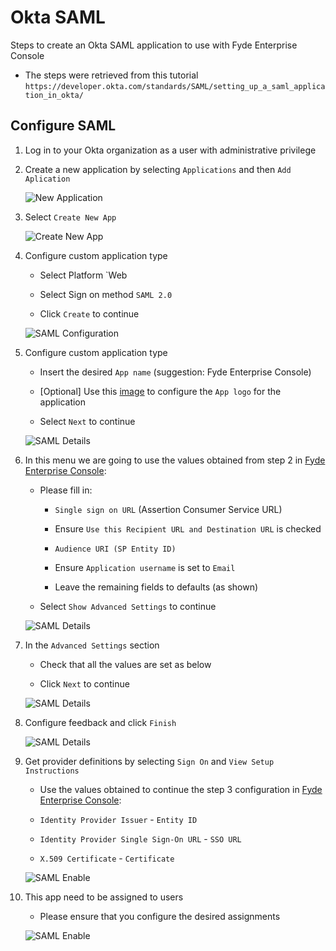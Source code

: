 
# Okta SAML

Steps to create an Okta SAML application to use with Fyde Enterprise Console

- The steps were retrieved from this tutorial `https://developer.okta.com/standards/SAML/setting_up_a_saml_application_in_okta/`

## Configure SAML

1. Log in to your Okta organization as a user with administrative privilege

1. Create a new application by selecting `Applications` and then `Add Aplication`

    ![New Application](imgs/okta_saml_new_application.png)

1. Select `Create New App`

    ![Create New App](imgs/okta_saml_create_new_app.png)

1. Configure custom application type

    - Select Platform `Web

    - Select Sign on method `SAML 2.0`

    - Click `Create` to continue

    ![SAML Configuration](imgs/okta_saml_new_app_type.png)

1. Configure custom application type

    - Insert the desired `App name` (suggestion: Fyde Enterprise Console)

    - [Optional] Use this [image](../../fyde_logo.png) to configure the `App logo` for the application

    - Select `Next` to continue

    ![SAML Details](imgs/okta_saml_general_settings.png)

1. In this menu we are going to use the values obtained from step 2 in [Fyde Enterprise Console](fyde_console_saml.md):

    - Please fill in:

        - `Single sign on URL` (Assertion Consumer Service URL)

        - Ensure `Use this Recipient URL and Destination URL` is checked

        - `Audience URI (SP Entity ID)`

        - Ensure `Application username` is set to `Email`

        - Leave the remaining fields to defaults (as shown)

    - Select `Show Advanced Settings` to continue

    ![SAML Details](imgs/okta_saml_settings.png)

1. In the `Advanced Settings` section

    - Check that all the values are set as below

    - Click `Next` to continue

    ![SAML Details](imgs/okta_saml_settings_advanced.png)

1. Configure feedback and click `Finish`

    ![SAML Details](imgs/okta_saml_feedback.png)

1. Get provider definitions by selecting `Sign On` and `View Setup Instructions`

    - Use the values obtained to continue the step 3 configuration in [Fyde Enterprise Console](fyde_console_saml.md):

    - `Identity Provider Issuer` - `Entity ID`

    - `Identity Provider Single Sign-On URL` - `SSO URL`

    - `X.509 Certificate` - `Certificate`

    ![SAML Enable](imgs/okta_saml_provider.png)

1. This app need to be assigned to users

    - Please ensure that you configure the desired assignments

    ![SAML Enable](imgs/okta_saml_assign.png)
